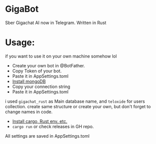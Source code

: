 # GigaBot
Sber Gigachat AI now in Telegram. Written in Rust

# Usage:
if you want to use it on your own machine somehow lol

- Create your own bot in @BotFather.
- Copy Token of your bot.
- Paste it in AppSettings.toml
- [Install mongoDB](https://www.mongodb.com/docs/manual/installation/)
- Copy your connection string 
- Paste it in AppSettings.toml

i used `gigachat_rust` as Main database name, and `teloxide` for users collection. 
create same structure or create your own, but don't forget to change names in code.

- [Install cargo, Rust env. etc.](https://www.rust-lang.org/tools/install)
- ```cargo run```
or check releases in GH repo.

All settings are saved in AppSettings.toml
